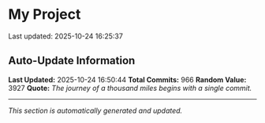 # My Project


Last updated: 2025-10-24 16:25:37













































































































































































































































































































































































































































































































































































































































































































































































































































































































































































































































































































































































































































































































































































































## Auto-Update Information

**Last Updated:** 2025-10-24 16:50:44
**Total Commits:** 966
**Random Value:** 3927
**Quote:** _The journey of a thousand miles begins with a single commit._

---
_This section is automatically generated and updated._
